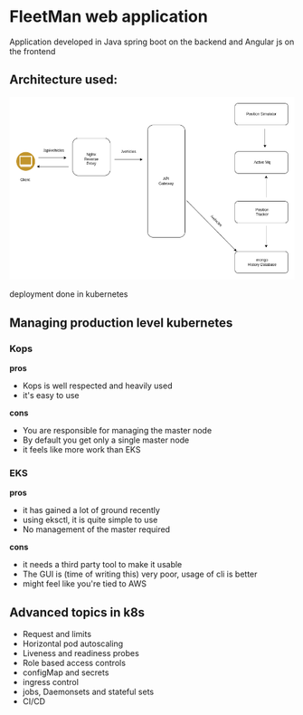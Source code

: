 # FleetMan web application

Application developed in Java spring boot on the backend and Angular js on the frontend

## Architecture used:

![architecture diagram](assests/architecture.drawio.png)

deployment done in kubernetes

## Managing production level kubernetes

### Kops
**pros**
* Kops is well respected and heavily used
* it's easy to use

**cons**
* You are responsible for managing the master node
* By default you get only a single master node
* it feels like more work than EKS

### EKS
**pros**
* it has gained a lot of ground recently
* using eksctl, it is quite simple to use
* No management of the master required

**cons**
* it needs a third party tool to make it usable
* The GUI is (time of writing this) very poor, usage of cli is better
* might feel like you're tied to AWS


## Advanced topics in k8s
* Request and limits
* Horizontal pod autoscaling
* Liveness and readiness probes
* Role based access controls
* configMap and secrets
* ingress control
* jobs, Daemonsets and stateful sets
* CI/CD
